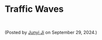# Traffic Waves

<br>
<p align="left">(Posted by <a href="https://www.jijunyi.com/">Junyi Ji</a> on September 29, 2024.)</p>
